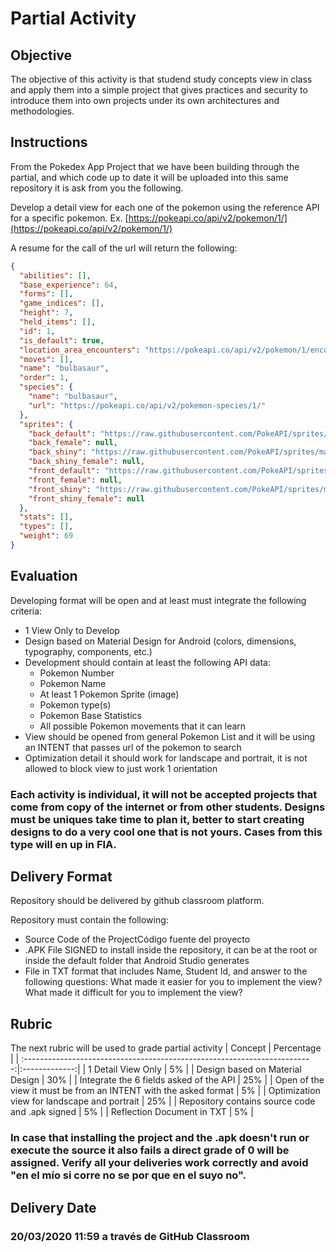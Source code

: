# Partial Activity

## Objective

The objective of this activity is that studend study concepts view in class and apply them into a simple project that gives practices and security to introduce them into own projects under its own architectures and methodologies.

## Instructions

From the Pokedex App Project that we have been building through the partial, and which code up to date it will be uploaded into this same repository it is ask from you the following.

Develop a detail view for each one of the pokemon using the reference API for a specific pokemon. Ex. [https://pokeapi.co/api/v2/pokemon/1/](https://pokeapi.co/api/v2/pokemon/1/)

A resume for the call of the url will return the following:
```json
{
  "abilities": [],
  "base_experience": 64,
  "forms": [],
  "game_indices": [],
  "height": 7,
  "held_items": [],
  "id": 1,
  "is_default": true,
  "location_area_encounters": "https://pokeapi.co/api/v2/pokemon/1/encounters",
  "moves": [],
  "name": "bulbasaur",
  "order": 1,
  "species": {
    "name": "bulbasaur",
    "url": "https://pokeapi.co/api/v2/pokemon-species/1/"
  },
  "sprites": {
    "back_default": "https://raw.githubusercontent.com/PokeAPI/sprites/master/sprites/pokemon/back/1.png",
    "back_female": null,
    "back_shiny": "https://raw.githubusercontent.com/PokeAPI/sprites/master/sprites/pokemon/back/shiny/1.png",
    "back_shiny_female": null,
    "front_default": "https://raw.githubusercontent.com/PokeAPI/sprites/master/sprites/pokemon/1.png",
    "front_female": null,
    "front_shiny": "https://raw.githubusercontent.com/PokeAPI/sprites/master/sprites/pokemon/shiny/1.png",
    "front_shiny_female": null
  },
  "stats": [],
  "types": [],
  "weight": 69
}
```
## Evaluation

Developing format will be open and at least must integrate the following criteria:

* 1 View Only to Develop
* Design based on Material Design for Android (colors, dimensions, typography, components, etc.)
* Development should contain at least the following API data: 
	* Pokemon Number
	* Pokemon Name
	* At least 1 Pokemon Sprite (image)
	* Pokemon type(s)
	* Pokemon Base Statistics
	* All possible Pokemon movements that it can learn
* View should be opened from general Pokemon List and it will be using an INTENT that passes url of the pokemon to search
* Optimization detail it should work for landscape and portrait, it is not allowed to block view to just work 1 orientation

### Each activity is individual, it will not be accepted projects that come from copy of the internet or from other students. Designs must be uniques take time to plan it, better to start creating designs to do a very cool one that is not yours. Cases from this type will en up in FIA.

## Delivery Format

Repository should be delivered by github classroom platform.

Repository must contain the following:

* Source Code of the ProjectCódigo fuente del proyecto
* .APK File SIGNED to install inside the repository, it can be at the root or inside the default folder that Android Studio generates
* File in TXT format that includes Name, Student Id, and answer to the following questions: What made it easier for you to implement the view? What made it difficult for you to implement the view?

## Rubric

The next rubric will be used to grade partial activity
| Concept                                                                   | Percentage    |
| :------------------------------------------------------------------------:|:-------------:|
| 1 Detail View Only                                                        |  5%           |
| Design based on Material Design                                           | 30%           |
| Integrate the 6 fields asked of the API                                   | 25%           |
| Open of the view it must be from an INTENT with the asked format          |  5%           |
| Optimization view for landscape and portrait                              | 25%           |
| Repository contains source code and .apk signed                           |  5%           |
| Reflection Document in TXT                                                |  5%           |

### In case that installing the project and the .apk doesn't run or execute the source it also fails a direct grade of 0 will be assigned. Verify all your deliveries work correctly and avoid "en el mío si corre no se por que en el suyo no".

## Delivery Date

### 20/03/2020 11:59 a través de GitHub Classroom